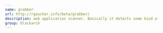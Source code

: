 ```yaml
---
name: grabber
url: http://rgaucher.info/beta/grabber/
description: web application scanner. Basically it detects some kind of vulnerabilities in your website. URL : http://rgaucher.info/beta/grabber/ Groups : blackarch blackarch-webapp
group: blackarch
---
```

